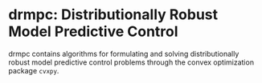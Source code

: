 # drmpc: Distributionally Robust Model Predictive Control
drmpc contains algorithms for formulating and solving distributionally robust model predictive control problems through the convex optimization package ``cvxpy``. 
